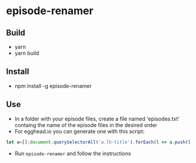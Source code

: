 # episode-renamer

## Build
* yarn
* yarn build 

## Install
* npm install -g episode-renamer

## Use
* In a folder with your episode files, create a file named 'episodes.txt' containg the name of the episode files in the desired order
* For egghead.io you can generate one with this script:
```js
let a=[];document.querySelectorAll('a.lh-title').forEach(l => a.push(l.text));copy(a.join('\n'));
```
* Run `episode-renamer` and follow the instructions
